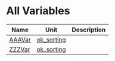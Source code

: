 # All Variables


| Name | Unit | Description |
|---|---|---|
| [AAAVar](ok_sorting.md#AAAVar) | [ok_sorting](ok_sorting.md) |   |
| [ZZZVar](ok_sorting.md#ZZZVar) | [ok_sorting](ok_sorting.md) |   |
